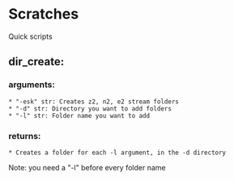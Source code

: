 # Scratches
Quick scripts

## dir_create: 

### arguments: 
    * "-esk" str: Creates z2, n2, e2 stream folders  
    * "-d" str: Directory you want to add folders
    * "-l" str: Folder name you want to add
    
### returns:
    * Creates a folder for each -l argument, in the -d directory
    
Note: you need a "-l" before every folder name
